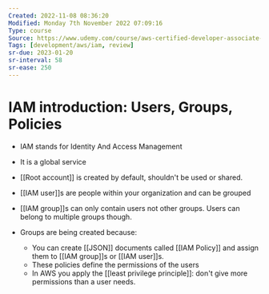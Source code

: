 ```yaml
---
Created: 2022-11-08 08:36:20
Modified: Monday 7th November 2022 07:09:16
Type: course
Source: https://www.udemy.com/course/aws-certified-developer-associate-dva-c01
Tags: [development/aws/iam, review]
sr-due: 2023-01-20
sr-interval: 58
sr-ease: 250
---
```


# IAM introduction: Users, Groups, Policies

- IAM stands for Identity And Access Management
- It is a global service

- [[Root account]] is created by default, shouldn't be used or shared.
- [[IAM user]]s are people within your organization and can be grouped
- [[IAM group]]s can only contain users not other groups. Users can belong to multiple groups though.

- Groups are being created because:
    - You can create [[JSON]] documents called [[IAM Policy]] and assign them to [[IAM group]]s or [[IAM user]]s.
    - These policies define the permissions of the users
    - In AWS you apply the [[least privilege principle]]: don't give more permissions than a user needs.

